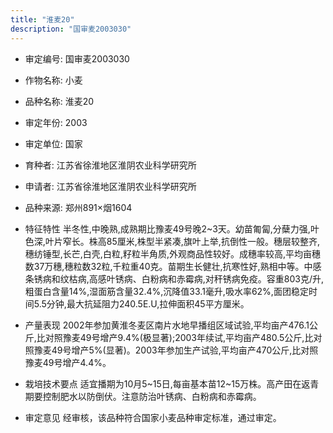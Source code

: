 ```yaml
---
title: "淮麦20"
description: "国审麦2003030"
---
```

* 审定编号:  国审麦2003030

*  作物名称:  小麦

*  品种名称:  淮麦20

*  审定年份:  2003

*  审定单位:  国家

* 育种者:  江苏省徐淮地区淮阴农业科学研究所

*  申请者:  江苏省徐淮地区淮阴农业科学研究所

*  品种来源:  郑州891×烟1604

*  特征特性
半冬性,中晚熟,成熟期比豫麦49号晚2~3天。幼苗匍匐,分蘖力强,叶色深,叶片窄长。株高85厘米,株型半紧凑,旗叶上举,抗倒性一般。穗层较整齐,穗纺锤型,长芒,白壳,白粒,籽粒半角质,外观商品性较好。成穗率较高,平均亩穗数37万穗,穗粒数32粒,千粒重40克。苗期生长健壮,抗寒性好,熟相中等。中感条锈病和纹枯病,高感叶锈病、白粉病和赤霉病,对秆锈病免疫。容重803克/升,粗蛋白含量14%,湿面筋含量32.4%,沉降值33.1毫升,吸水率62%,面团稳定时间5.5分钟,最大抗延阻力240.5E.U,拉伸面积45平方厘米。

*  产量表现
2002年参加黄淮冬麦区南片水地早播组区域试验,平均亩产476.1公斤,比对照豫麦49号增产9.4%(极显著);2003年续试,平均亩产480.5公斤,比对照豫麦49号增产5%(显著)。2003年参加生产试验,平均亩产470公斤,比对照豫麦49号增产4.4%。

*  栽培技术要点
适宜播期为10月5~15日,每亩基本苗12~15万株。高产田在返青期要控制肥水以防倒伏。注意防治叶锈病、白粉病和赤霉病。

*  审定意见
经审核，该品种符合国家小麦品种审定标准，通过审定。
